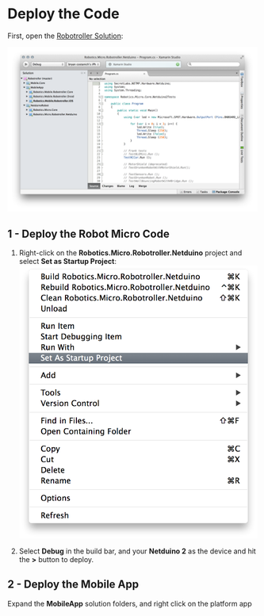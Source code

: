 # Deploy the Code

First, open the [Robotroller Solution](../../Sample%20Apps/Robotroller):

![Robotroller Solution](Images/Robotroller_Solution.png)


## 1 - Deploy the Robot Micro Code

 1. Right-click on the **Robotics.Micro.Robotroller.Netduino** project and select **Set as Startup Project**:
 ![Set as Startup](Images/Set_as_Startup.png)

 2. Select **Debug** in the build bar, and your **Netduino 2** as the device and hit the **>** button to deploy.


## 2 - Deploy the Mobile App

Expand the **MobileApp** solution folders, and right click on the platform app